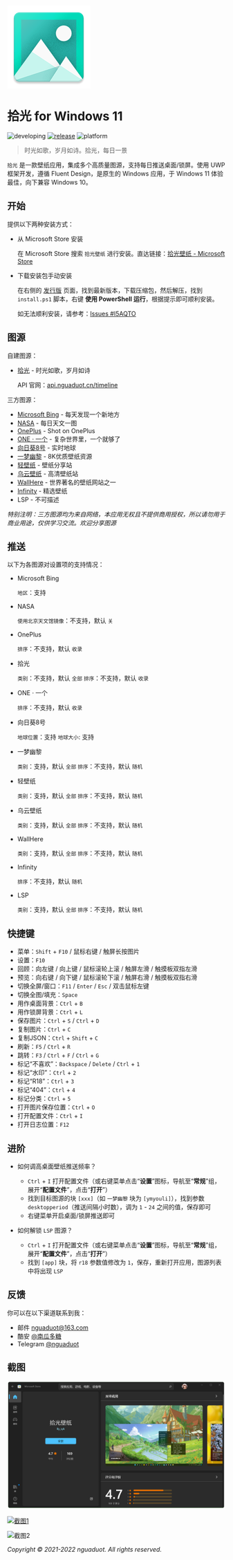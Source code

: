 ![icon](./sample/icon.png)

# 拾光 for Windows 11

![developing](https://img.shields.io/badge/developing-v5.5-brightgreen)
[![release](https://img.shields.io/badge/release-v5.4.220530-blue)](https://gitee.com/nguaduot/timeline/releases)
![platform](https://img.shields.io/badge/platform-windows%2010%20--%2011-lightgrey)

> 时光如歌，岁月如诗。拾光，每日一景

`拾光` 是一款壁纸应用，集成多个高质量图源，支持每日推送桌面/锁屏。使用 UWP 框架开发，遵循 Fluent Design，是原生的 Windows 应用，于 Windows 11 体验最佳，向下兼容 Windows 10。

## 开始

提供以下两种安装方式：

+ 从 Microsoft Store 安装
  
  在 Microsoft Store 搜索 `拾光壁纸` 进行安装。直达链接：[拾光壁纸 - Microsoft Store](https://www.microsoft.com/store/apps/9N7VHQ989BB7)

+ 下载安装包手动安装
  
  在右侧的 [发行版](https://gitee.com/nguaduot/timeline/releases) 页面，找到最新版本，下载压缩包，然后解压，找到 `install.ps1` 脚本，右键 **使用 PowerShell 运行**，根据提示即可顺利安装。

  如无法顺利安装，请参考：[Issues #I5AQTO](https://gitee.com/nguaduot/timeline/issues/I5AQTO)

## 图源

自建图源：

+ [拾光](https://api.nguaduot.cn/timeline/doc) - 时光如歌，岁月如诗

  API 官网：[api.nguaduot.cn/timeline](https://api.nguaduot.cn/timeline/doc)

三方图源：

+ [Microsoft Bing](https://cn.bing.com) - 每天发现一个新地方
+ [NASA](https://apod.nasa.gov/apod) - 每日天文一图
+ [OnePlus](https://photos.oneplus.com) - Shot on OnePlus
+ [ONE · 一个](http://m.wufazhuce.com/one) - 复杂世界里，一个就够了
+ [向日葵8号](https://himawari8.nict.go.jp/) - 实时地球
+ [一梦幽黎](https://www.ymyouli.com) - 8K优质壁纸资源
+ [轻壁纸](https://bz.qinggongju.com) - 壁纸分享站
+ [乌云壁纸](https://www.obzhi.com) - 高清壁纸站
+ [WallHere](https://wallhere.com) - 世界著名的壁纸网站之一
+ [Infinity](http://cn.infinitynewtab.com) - 精选壁纸
+ LSP - 不可描述

*特别注明：三方图源均为来自网络，本应用无权且不提供商用授权，所以请勿用于商业用途，仅供学习交流。欢迎分享图源*

## 推送

以下为各图源对设置项的支持情况：

+ Microsoft Bing

  `地区`：支持

+ NASA

  `使用北京天文馆镜像`：不支持，默认 `关`

+ OnePlus

  `排序`：不支持，默认 `收录`

+ 拾光

  `类别`：不支持，默认 `全部`
  `排序`：不支持，默认 `收录`

+ ONE · 一个

  `排序`：不支持，默认 `收录`

+ 向日葵8号

  `地球位置`：支持
  `地球大小`: 支持

+ 一梦幽黎

  `类别`：支持，默认 `全部`
  `排序`：不支持，默认 `随机`

+ 轻壁纸

  `类别`：支持，默认 `全部`
  `排序`：不支持，默认 `随机`

+ 乌云壁纸

  `类别`：支持，默认 `全部`
  `排序`：不支持，默认 `随机`

+ WallHere

  `类别`：支持，默认 `全部`
  `排序`：不支持，默认 `随机`

+ Infinity

  `排序`：不支持，默认 `随机`

+ LSP

  `类别`：支持，默认 `全部`
  `排序`：不支持，默认 `随机`

## 快捷键

+ 菜单：`Shift` + `F10` / 鼠标右键 / 触屏长按图片
+ 设置：`F10`
+ 回顾：向左键 / 向上键 / 鼠标滚轮上滚 / 触屏左滑 / 触摸板双指左滑
+ 预览：向右键 / 向下键 / 鼠标滚轮下滚 / 触屏右滑 / 触摸板双指右滑
+ 切换全屏/窗口：`F11` / `Enter` / `Esc` / 双击鼠标左键
+ 切换全图/填充：`Space`
+ 用作桌面背景：`Ctrl` + `B`
+ 用作锁屏背景：`Ctrl` + `L`
+ 保存图片：`Ctrl` + `S` / `Ctrl` + `D`
+ 复制图片：`Ctrl` + `C`
+ 复制JSON：`Ctrl` + `Shift` + `C`
+ 刷新：`F5` / `Ctrl` + `R`
+ 跳转：`F3` / `Ctrl` + `F` / `Ctrl` + `G`
+ 标记“不喜欢”：`Backspace` / `Delete` / `Ctrl` + `1`
+ 标记“水印”：`Ctrl` + `2`
+ 标记“R18”：`Ctrl` + `3`
+ 标记“404”：`Ctrl` + `4`
+ 标记分类：`Ctrl` + `5`
+ 打开图片保存位置：`Ctrl` + `O`
+ 打开配置文件：`Ctrl` + `I`
+ 打开日志位置：`F12`

## 进阶

+ 如何调高桌面壁纸推送频率？
  + `Ctrl` + `I` 打开配置文件（或右键菜单点击“**设置**”图标，导航至“**常规**”组，展开“**配置文件**”，点击“**打开**”）
  + 找到目标图源的块 `[xxx]`（如 `一梦幽黎` 块为 `[ymyouli]`），找到参数 `desktopperiod`（推送间隔小时数），调为 `1` - `24` 之间的值，保存即可
  + 右键菜单开启桌面/锁屏推送即可

+ 如何解锁 `LSP` 图源？
  + `Ctrl` + `I` 打开配置文件（或右键菜单点击“**设置**”图标，导航至“**常规**”组，展开“**配置文件**”，点击“**打开**”）
  + 找到 `[app]` 块，将 `r18` 参数值修改为 `1`，保存，重新打开应用，图源列表中将出现 `LSP`

## 反馈

你可以在以下渠道联系到我：
+ 邮件 [nguaduot@163.com](mailto:nguaduot@163.com)
+ 酷安 [@南瓜多糖](http://www.coolapk.com/u/474144)
+ Telegram [@nguaduot](https://t.me/nguaduot)

## 截图

![Microsoft Store](./sample/store.png)

[![截图1](./sample/screenshot02.png)](https://gitee.com/nguaduot/timeline/raw/master/sample/%E6%8B%BE%E5%85%89_%E4%B8%80%E6%A2%A6%E5%B9%BD%E9%BB%8E_ABUIABACGAAgi8DPjwYoiKbruQYwgDw4-Bw.jpg)

![截图2](./sample/向日葵8号.gif)

*Copyright © 2021-2022 nguaduot. All rights reserved.*
